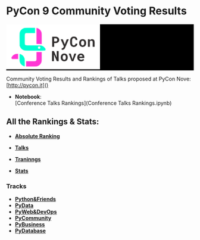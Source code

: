 # PyCon 9 Community Voting Results #

<div style="background-color:#000"> 
    <img src='logos/pycon9.png' width='50%' />
</div>

Community Voting Results and Rankings of Talks proposed at PyCon Nove: [http://pycon.it]()

* **Notebook**:  
 [Conference Talks Rankings](Conference Talks Rankings.ipynb)

## All the Rankings & Stats: ##
* [**Absolute Ranking**](https://gist.github.com/ernestoarbitrio/8127ee3640475979999cf07ee973f1f6#community-voting-results)

* [**Talks**](https://gist.github.com/ernestoarbitrio/8127ee3640475979999cf07ee973f1f6#talks)
* [**Traninngs**](https://gist.github.com/ernestoarbitrio/8127ee3640475979999cf07ee973f1f6#trainings)
* [**Stats**](https://gist.github.com/ernestoarbitrio/8127ee3640475979999cf07ee973f1f6#stats)

### Tracks

*  [**Python&Friends**](https://gist.github.com/ernestoarbitrio/8127ee3640475979999cf07ee973f1f6#pylang)
*  [**PyData**](https://gist.github.com/ernestoarbitrio/8127ee3640475979999cf07ee973f1f6#pydata)
*  [**PyWeb&DevOps**](https://gist.github.com/ernestoarbitrio/8127ee3640475979999cf07ee973f1f6#pyweb)
*  [**PyCommunity**](https://gist.github.com/ernestoarbitrio/8127ee3640475979999cf07ee973f1f6#pycommunity)
*  [**PyBusiness**](https://gist.github.com/ernestoarbitrio/8127ee3640475979999cf07ee973f1f6#pybusiness)
*  [**PyDatabase**](https://gist.github.com/ernestoarbitrio/8127ee3640475979999cf07ee973f1f6#pydb)
